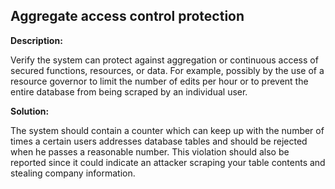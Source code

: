Aggregate access control protection
-------

**Description:**

 Verify the system can protect against aggregation or continuous access of
 secured functions, resources, or data. For example, possibly by the use of a
 resource governor to limit the number of edits per hour or to prevent the entire database
 from being scraped by an individual user.


**Solution:**

The system should contain a counter which can keep up with the number of times a certain
users addresses database tables and should be rejected when he passes a reasonable number.
This violation should also be reported since it could indicate an attacker scraping your
table contents and stealing company information.
